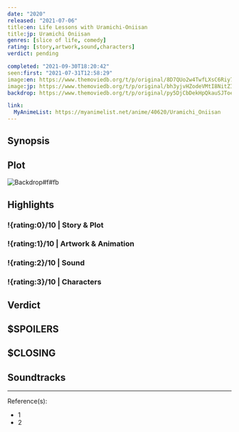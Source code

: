 ```yaml
---
date: "2020"
released: "2021-07-06"
title:en: Life Lessons with Uramichi-Oniisan
title:jp: Uramichi Oniisan
genres: [slice of life, comedy]
rating: [story,artwork,sound,characters]
verdict: pending

completed: "2021-09-30T18:20:42"
seen:first: "2021-07-31T12:58:29"
image:en: https://www.themoviedb.org/t/p/original/8D7QUo2w4TwfLXsC6Riy7TMhyje.jpg
image:jp: https://www.themoviedb.org/t/p/original/bh3yjvHZodeVMtI8NitZIcbrIUK.jpg
backdrop: https://www.themoviedb.org/t/p/original/py5DjCbDekHpQkauSJToeO2FWjS.jpg

link:
  MyAnimeList: https://myanimelist.net/anime/40620/Uramichi_Oniisan
---
```



## Synopsis

## Plot

![Backdrop#f#fb](link "Source: TMDB")

## Highlights

### !{rating:0}/10 | Story & Plot

### !{rating:1}/10 | Artwork & Animation

### !{rating:2}/10 | Sound

### !{rating:3}/10 | Characters

## Verdict

## $SPOILERS

## $CLOSING

## Soundtracks

***
Reference(s):

- 1
- 2
